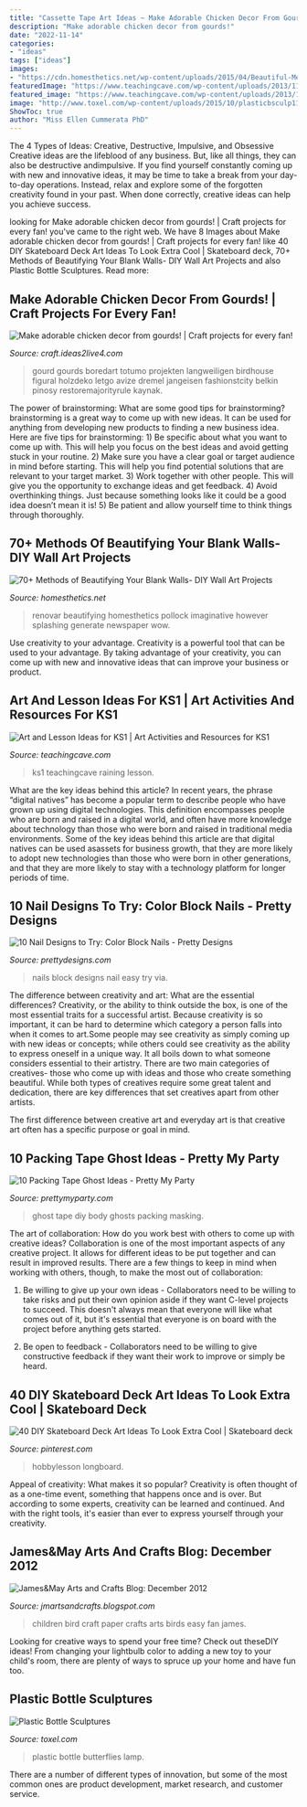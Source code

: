 ```yaml
---
title: "Cassette Tape Art Ideas ~ Make Adorable Chicken Decor From Gourds!"
description: "Make adorable chicken decor from gourds!"
date: "2022-11-14"
categories:
- "ideas"
tags: ["ideas"]
images:
- "https://cdn.homesthetics.net/wp-content/uploads/2015/04/Beautiful-Methods-of-Covering-Your-Blank-Walls-DIY-Art-Projects-homesthetics.net-72.jpg"
featuredImage: "https://www.teachingcave.com/wp-content/uploads/2013/11/Rain.jpg"
featured_image: "https://www.teachingcave.com/wp-content/uploads/2013/11/Rain.jpg"
image: "http://www.toxel.com/wp-content/uploads/2015/10/plasticbsculp11.jpg"
ShowToc: true
author: "Miss Ellen Cummerata PhD"
---
```



The 4 Types of Ideas: Creative, Destructive, Impulsive, and Obsessive
Creative ideas are the lifeblood of any business. But, like all things, they can also be destructive andimpulsive. If you find yourself constantly coming up with new and innovative ideas, it may be time to take a break from your day-to-day operations. Instead, relax and explore some of the forgotten creativity found in your past. When done correctly, creative ideas can help you achieve success.

	

		
looking for Make adorable chicken decor from gourds! | Craft projects for every fan! you've came to the right web. We have 8 Images about Make adorable chicken decor from gourds! | Craft projects for every fan! like 40 DIY Skateboard Deck Art Ideas To Look Extra Cool | Skateboard deck, 70+ Methods of Beautifying Your Blank Walls- DIY Wall Art Projects and also Plastic Bottle Sculptures. Read more:
		
    
## Make Adorable Chicken Decor From Gourds! | Craft Projects For Every Fan!

<img loading=lazy src="https://craft.ideas2live4.com/wp-content/uploads/sites/4/2016/08/Gourd-Art-16.jpg" onerror="this.onerror=null;this.src='https://tse2.mm.bing.net/th?id=OIP.59chIYmSthCLgyNrgpicKwHaLH&amp;pid=15.1';" alt="Make adorable chicken decor from gourds! | Craft projects for every fan!">

_Source: craft.ideas2live4.com_

>gourd gourds boredart totumo projekten langweiligen birdhouse figural holzdeko letgo avize dremel jangeisen fashionstcity belkin pinosy restoremajorityrule kaynak. 

	

The power of brainstorming: What are some good tips for brainstorming?
brainstorming is a great way to come up with new ideas. It can be used for anything from developing new products to finding a new business idea. Here are five tips for brainstorming: 1) Be specific about what you want to come up with. This will help you focus on the best ideas and avoid getting stuck in your routine. 2) Make sure you have a clear goal or target audience in mind before starting. This will help you find potential solutions that are relevant to your target market. 3) Work together with other people. This will give you the opportunity to exchange ideas and get feedback. 4) Avoid overthinking things. Just because something looks like it could be a good idea doesn’t mean it is! 5) Be patient and allow yourself time to think things through thoroughly.

    
## 70+ Methods Of Beautifying Your Blank Walls- DIY Wall Art Projects

<img loading=lazy src="https://cdn.homesthetics.net/wp-content/uploads/2015/04/Beautiful-Methods-of-Covering-Your-Blank-Walls-DIY-Art-Projects-homesthetics.net-72.jpg" onerror="this.onerror=null;this.src='https://tse1.mm.bing.net/th?id=OIP.cgAPLGjF74Jl3OK3YEvRkAHaJ3&amp;pid=15.1';" alt="70+ Methods of Beautifying Your Blank Walls- DIY Wall Art Projects">

_Source: homesthetics.net_

>renovar beautifying homesthetics pollock imaginative however splashing generate newspaper wow. 

	

Use creativity to your advantage.
Creativity is a powerful tool that can be used to your advantage. By taking advantage of your creativity, you can come up with new and innovative ideas that can improve your business or product.

    
## Art And Lesson Ideas For KS1 | Art Activities And Resources For KS1

<img loading=lazy src="https://www.teachingcave.com/wp-content/uploads/2013/11/Rain.jpg" onerror="this.onerror=null;this.src='https://tse1.mm.bing.net/th?id=OIP.Nr7hbFVGNTknGQhbyhLNYwHaLJ&amp;pid=15.1';" alt="Art and Lesson Ideas for KS1 | Art Activities and Resources for KS1">

_Source: teachingcave.com_

>ks1 teachingcave raining lesson. 

	

What are the key ideas behind this article?
In recent years, the phrase “digital natives” has become a popular term to describe people who have grown up using digital technologies. This definition encompasses people who are born and raised in a digital world, and often have more knowledge about technology than those who were born and raised in traditional media environments. Some of the key ideas behind this article are that digital natives can be used asassets for business growth, that they are more likely to adopt new technologies than those who were born in other generations, and that they are more likely to stay with a technology platform for longer periods of time.

    
## 10 Nail Designs To Try: Color Block Nails - Pretty Designs

<img loading=lazy src="http://www.prettydesigns.com/wp-content/uploads/2014/08/Easy-Color-Block-Nails.jpg" onerror="this.onerror=null;this.src='https://tse3.mm.bing.net/th?id=OIP.2A2oUfHKkvcQHGGSQETpRwHaKG&amp;pid=15.1';" alt="10 Nail Designs to Try: Color Block Nails - Pretty Designs">

_Source: prettydesigns.com_

>nails block designs nail easy try via. 

	

The difference between creativity and art: What are the essential differences?
Creativity, or the ability to think outside the box, is one of the most essential traits for a successful artist. Because creativity is so important, it can be hard to determine which category a person falls into when it comes to art.Some people may see creativity as simply coming up with new ideas or concepts; while others could see creativity as the ability to express oneself in a unique way. It all boils down to what someone considers essential to their artistry.
There are two main categories of creatives- those who come up with ideas and those who create something beautiful. While both types of creatives require some great talent and dedication, there are key differences that set creatives apart from other artists. 

The first difference between creative art and everyday art is that creative art often has a specific purpose or goal in mind.

    
## 10 Packing Tape Ghost Ideas - Pretty My Party

<img loading=lazy src="https://www.prettymyparty.com/wp-content/gallery/diy-masking-tape-ghosts/diy-tape-ghost-body.jpg" onerror="this.onerror=null;this.src='https://tse1.mm.bing.net/th?id=OIP.J2fzPoV9SNUPCuydjvIdfwHaNK&amp;pid=15.1';" alt="10 Packing Tape Ghost Ideas - Pretty My Party">

_Source: prettymyparty.com_

>ghost tape diy body ghosts packing masking. 

	

The art of collaboration: How do you work best with others to come up with creative ideas?
Collaboration is one of the most important aspects of any creative project. It allows for different ideas to be put together and can result in improved results. There are a few things to keep in mind when working with others, though, to make the most out of collaboration: 
1. Be willing to give up your own ideas - Collaborators need to be willing to take risks and put their own opinion aside if they want C-level projects to succeed. This doesn't always mean that everyone will like what comes out of it, but it's essential that everyone is on board with the project before anything gets started.

2. Be open to feedback - Collaborators need to be willing to give constructive feedback if they want their work to improve or simply be heard.

    
## 40 DIY Skateboard Deck Art Ideas To Look Extra Cool | Skateboard Deck

<img loading=lazy src="https://i.pinimg.com/736x/df/c9/64/dfc964bbf9a05758b5ddbd3897b007d6.jpg" onerror="this.onerror=null;this.src='https://tse4.mm.bing.net/th?id=OIP.ZRcjFoo0zi1d1nqcXfIUVQHaLH&amp;pid=15.1';" alt="40 DIY Skateboard Deck Art Ideas To Look Extra Cool | Skateboard deck">

_Source: pinterest.com_

>hobbylesson longboard. 

	

Appeal of creativity: What makes it so popular?
Creativity is often thought of as a one-time event, something that happens once and is over. But according to some experts, creativity can be learned and continued. And with the right tools, it's easier than ever to express yourself through your creativity.

    
## James&amp;May Arts And Crafts Blog: December 2012

<img loading=lazy src="http://2.bp.blogspot.com/-mqLMDyrdgmk/UOBflacLzjI/AAAAAAAAByY/nmwysGLshiM/s1600/DSCN0083.JPG" onerror="this.onerror=null;this.src='https://tse3.mm.bing.net/th?id=OIP.y26LYy8R7yD9OyinL_Jx_AHaGY&amp;pid=15.1';" alt="James&amp;May Arts and Crafts Blog: December 2012">

_Source: jmartsandcrafts.blogspot.com_

>children bird craft paper crafts arts birds easy fan james. 

	

Looking for creative ways to spend your free time? Check out theseDIY ideas! From changing your lightbulb color to adding a new toy to your child's room, there are plenty of ways to spruce up your home and have fun too.

    
## Plastic Bottle Sculptures

<img loading=lazy src="http://www.toxel.com/wp-content/uploads/2015/10/plasticbsculp11.jpg" onerror="this.onerror=null;this.src='https://tse2.mm.bing.net/th?id=OIP.-CJoDCK9S5Yr7X2Wq6tYzwHaHK&amp;pid=15.1';" alt="Plastic Bottle Sculptures">

_Source: toxel.com_

>plastic bottle butterflies lamp. 

	

There are a number of different types of innovation, but some of the most common ones are product development, market research, and customer service.

